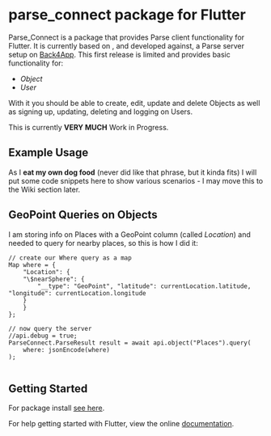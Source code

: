 # parse_connect package for Flutter

Parse_Connect is a package that provides Parse client functionality for Flutter. It is currently based on , and developed against,  a Parse server setup on [Back4App](http://www.back4app.com). This first release is limited and provides basic functionality for:

- *Object*
- *User*

With it you should be able to create, edit, update and delete Objects as well as signing up, updating, deleting and logging on Users.

This is currently **VERY MUCH** Work in Progress.


## Example Usage
As I **eat my own dog food** (never did like that phrase, but it kinda fits) I will put some code snippets here to show various scenarios - I may move this to the Wiki section later.

## GeoPoint Queries on Objects
I am storing info on Places with a GeoPoint column (called *Location*) and needed to query for nearby places, so this is how I did it:

```
// create our Where query as a map
Map where = {
    "Location": {
    "\$nearSphere": {
        "__type": "GeoPoint", "latitude": currentLocation.latitude, "longitude": currentLocation.longitude
    }
    }
};

// now query the server
//api.debug = true;
ParseConnect.ParseResult result = await api.object("Places").query(
    where: jsonEncode(where)
);
  
```



## Getting Started

For package install [see here](https://pub.dartlang.org/packages/parse-connect).

For help getting started with Flutter, view the online [documentation](https://flutter.io/).
